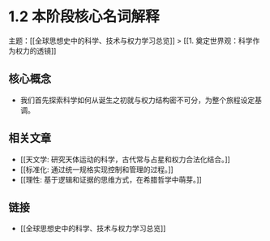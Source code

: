 # 1.2 本阶段核心名词解释

主题：[[全球思想史中的科学、技术与权力学习总览]] > [[1. 奠定世界观：科学作为权力的透镜]]

## 核心概念

- 我们首先探索科学如何从诞生之初就与权力结构密不可分，为整个旅程设定基调。

## 相关文章

- [[天文学: 研究天体运动的科学，古代常与占星和权力合法化结合。]]
- [[标准化: 通过统一规格实现控制和管理的过程。]]
- [[理性: 基于逻辑和证据的思维方式，在希腊哲学中萌芽。]]

## 链接

- [[全球思想史中的科学、技术与权力学习总览]]
